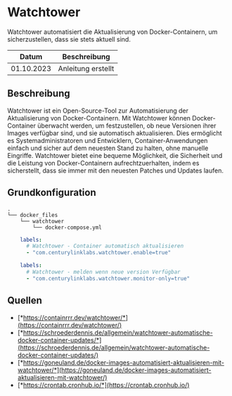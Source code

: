 # Watchtower

Watchtower automatisiert die Aktualisierung von Docker-Containern, um sicherzustellen, dass sie stets aktuell sind.

| Datum | Beschreibung |
|:----------:|--------------|
| 01.10.2023 | Anleitung erstellt |

## Beschreibung

Watchtower ist ein Open-Source-Tool zur Automatisierung der Aktualisierung von Docker-Containern. Mit Watchtower können Docker-Container überwacht werden, um festzustellen, ob neue Versionen ihrer Images verfügbar sind, und sie automatisch aktualisieren. Dies ermöglicht es Systemadministratoren und Entwicklern, Container-Anwendungen einfach und sicher auf dem neuesten Stand zu halten, ohne manuelle Eingriffe. Watchtower bietet eine bequeme Möglichkeit, die Sicherheit und die Leistung von Docker-Containern aufrechtzuerhalten, indem es sicherstellt, dass sie immer mit den neuesten Patches und Updates laufen.

## Grundkonfiguration
```
.
└── docker_files
    └── watchtower
        └── docker-compose.yml
```

```yaml
    labels:
      # Watchtower - Container automatisch aktualisieren
      - "com.centurylinklabs.watchtower.enable=true"

    labels:
      # Watchtower - melden wenn neue version Verfügbar
      - "com.centurylinklabs.watchtower.monitor-only=true"
```

## Quellen
- [*https://containrrr.dev/watchtower/*](https://containrrr.dev/watchtower/)
- [*https://schroederdennis.de/allgemein/watchtower-automatische-docker-container-updates/*](https://schroederdennis.de/allgemein/watchtower-automatische-docker-container-updates/)
- [*https://goneuland.de/docker-images-automatisiert-aktualisieren-mit-watchtower/*](https://goneuland.de/docker-images-automatisiert-aktualisieren-mit-watchtower/)
- [*https://crontab.cronhub.io/*](https://crontab.cronhub.io/)